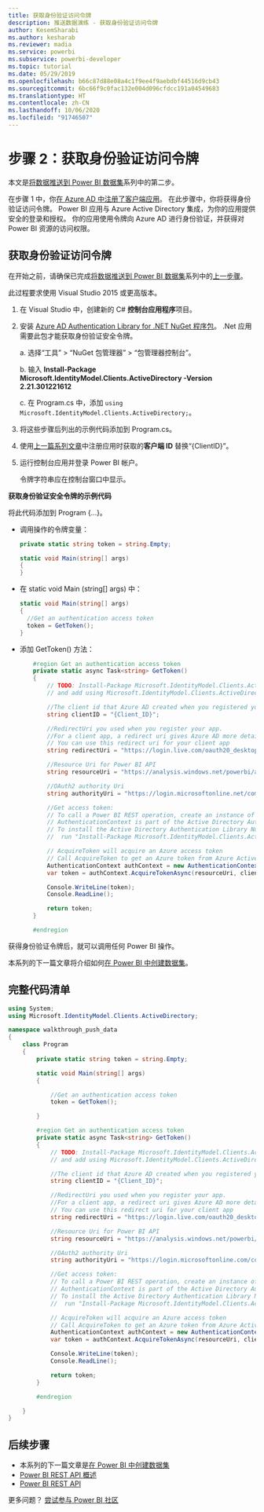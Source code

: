 ```yaml
---
title: 获取身份验证访问令牌
description: 推送数据演练 - 获取身份验证访问令牌
author: KesemSharabi
ms.author: kesharab
ms.reviewer: madia
ms.service: powerbi
ms.subservice: powerbi-developer
ms.topic: tutorial
ms.date: 05/29/2019
ms.openlocfilehash: b66c87d88e08a4c1f9ee4f9aebdbf44516d9cb43
ms.sourcegitcommit: 6bc66f9c0fac132e004d096cfdcc191a04549683
ms.translationtype: HT
ms.contentlocale: zh-CN
ms.lasthandoff: 10/06/2020
ms.locfileid: "91746507"
---
```

# <a name="step-2-get-an-authentication-access-token"></a>步骤 2：获取身份验证访问令牌

本文是[将数据推送到 Power BI 数据集](walkthrough-push-data.md)系列中的第二步。

在步骤 1 中，你[在 Azure AD 中注册了客户端应用](../embedded/register-app.md)。 在此步骤中，你将获得身份验证访问令牌。 Power BI 应用与 Azure Active Directory 集成，为你的应用提供安全的登录和授权。 你的应用使用令牌向 Azure AD 进行身份验证，并获得对 Power BI 资源的访问权限。

## <a name="get-an-authentication-access-token"></a>获取身份验证访问令牌

在开始之前，请确保已完成[将数据推送到 Power BI 数据集](walkthrough-push-data.md)系列中的[上一步骤](../embedded/register-app.md)。 

此过程要求使用 Visual Studio 2015 或更高版本。

1. 在 Visual Studio 中，创建新的 C# **控制台应用程序**项目。

2. 安装 [Azure AD Authentication Library for .NET NuGet 程序包](https://www.nuget.org/packages/Microsoft.IdentityModel.Clients.ActiveDirectory/2.22.302111727)。 .Net 应用需要此包才能获取身份验证安全令牌。 

     a. 选择“工具” > “NuGet 包管理器” > “包管理器控制台”。

     b. 输入 **Install-Package Microsoft.IdentityModel.Clients.ActiveDirectory -Version 2.21.301221612**

     c. 在 Program.cs 中，添加 `using Microsoft.IdentityModel.Clients.ActiveDirectory;`。

3. 将这些步骤后列出的示例代码添加到 Program.cs。

4. 使用[上一篇系列文章](../embedded/register-app.md)中注册应用时获取的**客户端 ID** 替换“{ClientID}”。

5. 运行控制台应用并登录 Power BI 帐户。 

   令牌字符串应在控制台窗口中显示。

**获取身份验证安全令牌的示例代码**

将此代码添加到 Program {...}。

* 调用操作的令牌变量： 
  
  ```csharp
  private static string token = string.Empty;
  
  static void Main(string[] args)
  {
  }
  ```
* 在 static void Main (string[] args) 中：
  
  ```csharp
  static void Main(string[] args)
  {
    //Get an authentication access token
    token = GetToken();
  }
  ```
* 添加 GetToken() 方法：

```csharp
       #region Get an authentication access token
       private static async Task<string> GetToken()
       {
           // TODO: Install-Package Microsoft.IdentityModel.Clients.ActiveDirectory -Version 2.21.301221612
           // and add using Microsoft.IdentityModel.Clients.ActiveDirectory

           //The client id that Azure AD created when you registered your client app.
           string clientID = "{Client_ID}";

           //RedirectUri you used when you register your app.
           //For a client app, a redirect uri gives Azure AD more details on the application that it will authenticate.
           // You can use this redirect uri for your client app
           string redirectUri = "https://login.live.com/oauth20_desktop.srf";

           //Resource Uri for Power BI API
           string resourceUri = "https://analysis.windows.net/powerbi/api";

           //OAuth2 authority Uri
           string authorityUri = "https://login.microsoftonline.net/common/";

           //Get access token:
           // To call a Power BI REST operation, create an instance of AuthenticationContext and call AcquireToken
           // AuthenticationContext is part of the Active Directory Authentication Library NuGet package
           // To install the Active Directory Authentication Library NuGet package in Visual Studio,
           //  run "Install-Package Microsoft.IdentityModel.Clients.ActiveDirectory" from the nuget Package Manager Console.

           // AcquireToken will acquire an Azure access token
           // Call AcquireToken to get an Azure token from Azure Active Directory token issuance endpoint
           AuthenticationContext authContext = new AuthenticationContext(authorityUri);
           var token = authContext.AcquireTokenAsync(resourceUri, clientID, new Uri(redirectUri)).Result.AccessToken;

           Console.WriteLine(token);
           Console.ReadLine();

           return token;
       }

       #endregion
```

获得身份验证令牌后，就可以调用任何 Power BI 操作。

本系列的下一篇文章将介绍如何[在 Power BI 中创建数据集](walkthrough-push-data-create-dataset.md)。


## <a name="complete-code-listing"></a>完整代码清单

```csharp
using System;
using Microsoft.IdentityModel.Clients.ActiveDirectory;

namespace walkthrough_push_data
{
    class Program
    {
        private static string token = string.Empty;

        static void Main(string[] args)
        {

            //Get an authentication access token
            token = GetToken();

        }

        #region Get an authentication access token
        private static async Task<string> GetToken()
        {
            // TODO: Install-Package Microsoft.IdentityModel.Clients.ActiveDirectory -Version 2.21.301221612
            // and add using Microsoft.IdentityModel.Clients.ActiveDirectory

            //The client id that Azure AD created when you registered your client app.
            string clientID = "{Client_ID}";

            //RedirectUri you used when you register your app.
            //For a client app, a redirect uri gives Azure AD more details on the application that it will authenticate.
            // You can use this redirect uri for your client app
            string redirectUri = "https://login.live.com/oauth20_desktop.srf";

            //Resource Uri for Power BI API
            string resourceUri = "https://analysis.windows.net/powerbi/api";

            //OAuth2 authority Uri
            string authorityUri = "https://login.microsoftonline.com/common/";

            //Get access token:
            // To call a Power BI REST operation, create an instance of AuthenticationContext and call AcquireToken
            // AuthenticationContext is part of the Active Directory Authentication Library NuGet package
            // To install the Active Directory Authentication Library NuGet package in Visual Studio,
            //  run "Install-Package Microsoft.IdentityModel.Clients.ActiveDirectory" from the nuget Package Manager Console.

            // AcquireToken will acquire an Azure access token
            // Call AcquireToken to get an Azure token from Azure Active Directory token issuance endpoint
            AuthenticationContext authContext = new AuthenticationContext(authorityUri);
            var token = authContext.AcquireTokenAsync(resourceUri, clientID, new Uri(redirectUri)).Result.AccessToken;

            Console.WriteLine(token);
            Console.ReadLine();

            return token;
        }

        #endregion

    }
}
```



## <a name="next-steps"></a>后续步骤

* 本系列的下一篇文章是[在 Power BI 中创建数据集](walkthrough-push-data-create-dataset.md)
* [Power BI REST API 概述](overview-of-power-bi-rest-api.md)  
* [Power BI REST API](/rest/api/power-bi/)  

更多问题？ [尝试参与 Power BI 社区](https://community.powerbi.com/)